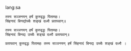 lang:sa

~~~sloka
तस्य सञ्जनयन् हर्षं कुरुवृद्धः पितामहः।
सिंहनादं बिनद्योच्चैः शङ्खं दध्मौ प्रतापवान्॥
~~~

~~~padachhed
तस्य सञ्ञनयन् हर्षं कुरुवृद्धः पितामहः।
सिंहनादं बिनद्य उच्चैः शङ्खं दध्मौ प्रतापवान्॥
~~~

~~~anvaya
प्रतापवान् कुरुवृद्धः पितामहः तस्य सञ्ञनयन् हर्षं सिंहनादं बिनद्य उच्चैः शङ्खं दध्मौ ।
~~~
